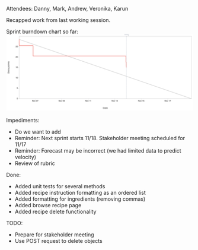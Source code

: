 Attendees: Danny, Mark, Andrew, Veronika, Karun

Recapped work from last working session.

Sprint burndown chart so far:
![Burndown](images/Burndown_Nov13.png)

Impediments:
* Do we want to add 
* Reminder: Next sprint starts 11/18.  Stakeholder meeting scheduled for 11/17
* Reminder: Forecast may be incorrect (we had limited data to predict velocity)
* Review of rubric

Done:
* Added unit tests for several methods
* Added recipe instruction formatting as an ordered list
* Added formatting for ingredients (removing commas)
* Added browse recipe page
* Added recipe delete functionality

TODO:
* Prepare for stakeholder meeting
* Use POST request to delete objects